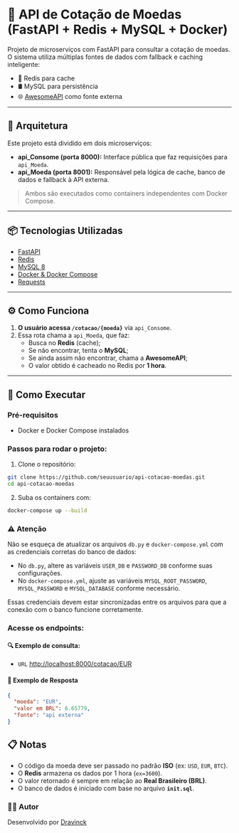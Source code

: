 # 💱 API de Cotação de Moedas (FastAPI + Redis + MySQL + Docker)

Projeto de microserviços com FastAPI para consultar a cotação de moedas. O sistema utiliza múltiplas fontes de dados com fallback e caching inteligente:

- 🔁 Redis para cache
- 🛢️ MySQL para persistência
- 🌐 [AwesomeAPI](https://docs.awesomeapi.com.br/api-de-moedas) como fonte externa

---

## 🧩 Arquitetura

Este projeto está dividido em dois microserviços:

- **api_Consome (porta 8000):** Interface pública que faz requisições para `api_Moeda`.
- **api_Moeda (porta 8001):** Responsável pela lógica de cache, banco de dados e fallback à API externa.

> Ambos são executados como containers independentes com Docker Compose.

---

## 📦 Tecnologias Utilizadas

- [FastAPI](https://fastapi.tiangolo.com/)
- [Redis](https://redis.io/)
- [MySQL 8](https://www.mysql.com/)
- [Docker & Docker Compose](https://docs.docker.com/compose/)
- [Requests](https://pypi.org/project/requests/)

---

## ⚙️ Como Funciona

1. **O usuário acessa `/cotacao/{moeda}`** via `api_Consome`.
2. Essa rota chama a `api_Moeda`, que faz:
   - Busca no **Redis** (cache);
   - Se não encontrar, tenta o **MySQL**;
   - Se ainda assim não encontrar, chama a **AwesomeAPI**;
   - O valor obtido é cacheado no Redis por **1 hora**.

---

## 🚀 Como Executar

### Pré-requisitos

- Docker e Docker Compose instalados

### Passos para rodar o projeto:

1. Clone o repositório:

```bash
git clone https://github.com/seuusuario/api-cotacao-moedas.git
cd api-cotacao-moedas
```
2. Suba os containers com:

```bash
docker-compose up --build
```

### ⚠️ Atenção

Não se esqueça de atualizar os arquivos `db.py` e `docker-compose.yml` com as credenciais corretas do banco de dados:

- No `db.py`, altere as variáveis `USER_DB` e `PASSWORD_DB` conforme suas configurações.
- No `docker-compose.yml`, ajuste as variáveis `MYSQL_ROOT_PASSWORD`, `MYSQL_PASSWORD` e `MYSQL_DATABASE` conforme necessário.

Essas credenciais devem estar sincronizadas entre os arquivos para que a conexão com o banco funcione corretamente.

### Acesse os endpoints:

#### 🔍 Exemplo de consulta:

- `URL` [http://localhost:8000/cotacao/EUR](http://localhost:8000/cotacao/EUR)

#### 🧪 Exemplo de Resposta

```json
{
  "moeda": "EUR",
  "valor em BRL": 6.65779,
  "fonte": "api externa"
}
```

## 📋 Notas

- O código da moeda deve ser passado no padrão **ISO** (ex: `USD`, `EUR`, `BTC`).
- O **Redis** armazena os dados por 1 hora (`ex=3600`).
- O valor retornado é sempre em relação ao **Real Brasileiro (BRL)**.
- O banco de dados é iniciado com base no arquivo **`init.sql`**.


### 👨‍💻 Autor

Desenvolvido por [Dravinck](https://github.com/seuusuario)

